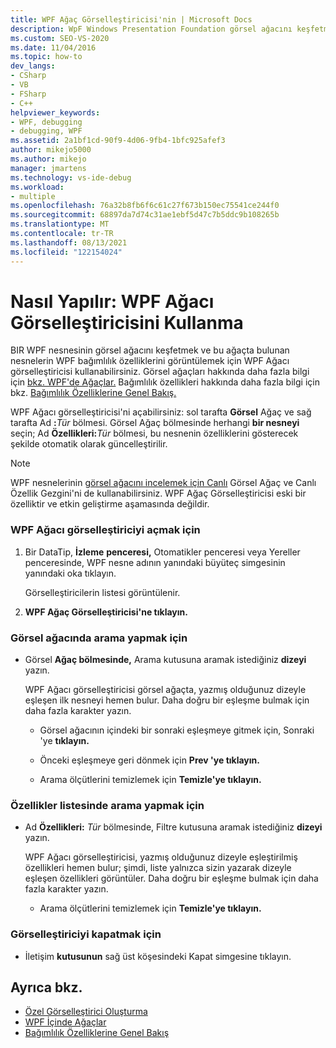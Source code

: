 ```yaml
---
title: WPF Ağaç Görselleştiricisi'nin | Microsoft Docs
description: WpF Windows Presentation Foundation görsel ağacını keşfetmek ve WPF bağımlılık özelliklerini bir wpf nesnesinde görüntülemek için Visual Studio.
ms.custom: SEO-VS-2020
ms.date: 11/04/2016
ms.topic: how-to
dev_langs:
- CSharp
- VB
- FSharp
- C++
helpviewer_keywords:
- WPF, debugging
- debugging, WPF
ms.assetid: 2a1bf1cd-90f9-4d06-9fb4-1bfc925afef3
author: mikejo5000
ms.author: mikejo
manager: jmartens
ms.technology: vs-ide-debug
ms.workload:
- multiple
ms.openlocfilehash: 76a32b8fb6f6c61c27f673b150ec75541ce244f0
ms.sourcegitcommit: 68897da7d74c31ae1ebf5d47c7b5ddc9b108265b
ms.translationtype: MT
ms.contentlocale: tr-TR
ms.lasthandoff: 08/13/2021
ms.locfileid: "122154024"
---
```

# <a name="how-to-use-the-wpf-tree-visualizer"></a>Nasıl Yapılır: WPF Ağacı Görselleştiricisini Kullanma
BIR WPF nesnesinin görsel ağacını keşfetmek ve bu ağaçta bulunan nesnelerin WPF bağımlılık özelliklerini görüntülemek için WPF Ağacı görselleştiricisi kullanabilirsiniz. Görsel ağaçları hakkında daha fazla bilgi için [bkz. WPF'de Ağaçlar.](/dotnet/framework/wpf/advanced/trees-in-wpf) Bağımlılık özellikleri hakkında daha fazla bilgi için bkz. [Bağımlılık Özelliklerine Genel Bakış.](/dotnet/framework/wpf/advanced/dependency-properties-overview)

 WPF Ağacı görselleştiricisi'ni açabilirsiniz: sol tarafta **Görsel** Ağaç ve  sağ tarafta Ad **:**_Tür_ bölmesi. Görsel Ağaç bölmesinde herhangi **bir nesneyi** seçin; Ad  **Özellikleri:**_Tür_ bölmesi, bu nesnenin özelliklerini gösterecek şekilde otomatik olarak güncelleştirilir.

 > [!NOTE]
 > WPF nesnelerinin [görsel ağacını incelemek için Canlı](../xaml-tools/inspect-xaml-properties-while-debugging.md) Görsel Ağaç ve Canlı Özellik Gezgini'ni de kullanabilirsiniz. WPF Ağaç Görselleştiricisi eski bir özelliktir ve etkin geliştirme aşamasında değildir.

### <a name="to-open-the-wpf-tree-visualizer"></a>WPF Ağacı görselleştiriciyi açmak için

1. Bir DataTip, **İzleme** **penceresi,** Otomatikler  penceresi veya Yereller penceresinde, WPF nesne adının yanındaki büyüteç simgesinin yanındaki oka tıklayın.

     Görselleştiricilerin listesi görüntülenir.

2. **WPF Ağaç Görselleştiricisi'ne tıklayın.**

### <a name="to-search-the-visual-tree"></a>Görsel ağacında arama yapmak için

- Görsel **Ağaç bölmesinde,** Arama kutusuna aramak istediğiniz **dizeyi** yazın.

  WPF Ağacı görselleştiricisi görsel ağaçta, yazmış olduğunuz dizeyle eşleşen ilk nesneyi hemen bulur. Daha doğru bir eşleşme bulmak için daha fazla karakter yazın.

  - Görsel ağacının içindeki bir sonraki eşleşmeye gitmek için, Sonraki 'ye **tıklayın.**

  - Önceki eşleşmeye geri dönmek için **Prev 'ye tıklayın.**

  - Arama ölçütlerini temizlemek için **Temizle'ye tıklayın.**

### <a name="to-search-the-properties-list"></a>Özellikler listesinde arama yapmak için

- Ad **Özellikleri:** _Tür_ bölmesinde, Filtre kutusuna aramak istediğiniz **dizeyi** yazın.

  WPF Ağacı görselleştiricisi, yazmış olduğunuz dizeyle eşleştirilmiş özellikleri hemen bulur; şimdi, liste yalnızca sizin yazarak dizeyle eşleşen özellikleri görüntüler. Daha doğru bir eşleşme bulmak için daha fazla karakter yazın.

  - Arama ölçütlerini temizlemek için **Temizle'ye tıklayın.**

### <a name="to-close-the-visualizer"></a>Görselleştiriciyi kapatmak için

- İletişim **kutusunun** sağ üst köşesindeki Kapat simgesine tıklayın.

## <a name="see-also"></a>Ayrıca bkz.
- [Özel Görselleştirici Oluşturma](../debugger/create-custom-visualizers-of-data.md)
- [WPF İçinde Ağaçlar](/dotnet/framework/wpf/advanced/trees-in-wpf)
- [Bağımlılık Özelliklerine Genel Bakış](/dotnet/framework/wpf/advanced/dependency-properties-overview)
